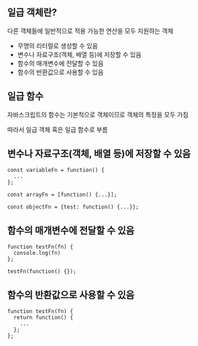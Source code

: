 ## 일급 객체란?
다른 객체들에 일반적으로 적용 가능한 연산을 모두 지원하는 객체
- 무명의 리터럴로 생성할 수 있음
- 변수나 자료구조(객체, 배열 등)에 저장할 수 있음
- 함수의 매개변수에 전달할 수 있음
- 함수의 반환값으로 사용할 수 있음

## 일급 함수
자바스크립트의 함수는 기본적으로 객체이므로 객체의 특정을 모두 가짐

따라서 일급 객체 혹은 일급 함수로 부름

## 변수나 자료구조(객체, 배열 등)에 저장할 수 있음
```
const variableFn = function() {
  ...
};

const arrayFn = [function() {...}];

const objectFn = {test: function() {...}};
```

## 함수의 매개변수에 전달할 수 있음
```
function testFn(fn) {
  console.log(fn)
};

testFn(function() {});
```

## 함수의 반환값으로 사용할 수 있음
```
function testFn(fn) {
  return function() {
    ...
  };
};
```
